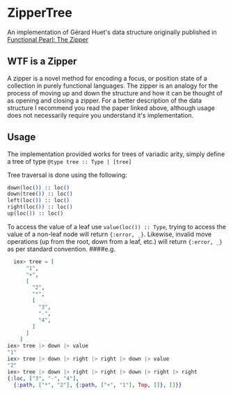 ZipperTree
==========

An implementation of Gérard Huet's data structure originally published in
[Functional Pearl: The Zipper](https://www.st.cs.uni-saarland.de/edu/seminare/2005/advanced-fp/docs/huet-zipper.pdf)

## WTF is a Zipper
A zipper is a novel method for encoding a focus, or position state of a collection
in purely functional languages. The zipper is an analogy for the process of moving
up and down the structure and how it can be thought of as opening and closing a zipper.
For a better description of the data structure I recommend you read the paper linked
above, although usage does not necessarily require you understand it's implementation.

## Usage
The implementation provided works for trees of variadic arity, simply define a
tree of type `@type tree :: Type | [tree]`

Tree traversal is done using the following:
```elixir
down(loc()) :: loc()
down(tree()) :: loc()
left(loc()) :: loc()
right(loc()) :: loc()
up(loc()) :: loc()
```
To access the value of a leaf use `value(loc()) :: Type`, trying to access the
value of a non-leaf node will return `{:error, _}`. Likewise, invalid move
operations (up from the root, down from a leaf, etc.) will return `{:error, _}`
as per standard convention.
####e.g.
``` elixir
  iex> tree = [
      "1",
      "+",
      [
        "2",
        "*",
        [
          "3",
          "-",
          "4",
        ]
      ]
    ]
iex> tree |> down |> value
"1"
iex> tree |> down |> right |> right |> down |> value
"2"
iex> tree |> down |> right |> right |> down |> right |> right
{:loc, ["3", "-", "4"],
  {:path, ["*", "2"], {:path, ["+", "1"], Top, []}, []}}
  
```
